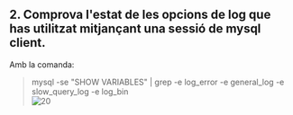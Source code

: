 ## 2. Comprova l'estat de les opcions de log que has utilitzat mitjançant una sessió de mysql client.  

Amb la comanda:  
> mysql -se "SHOW VARIABLES" | grep -e log_error -e general_log -e slow_query_log -e log_bin  
> ![20]()  
